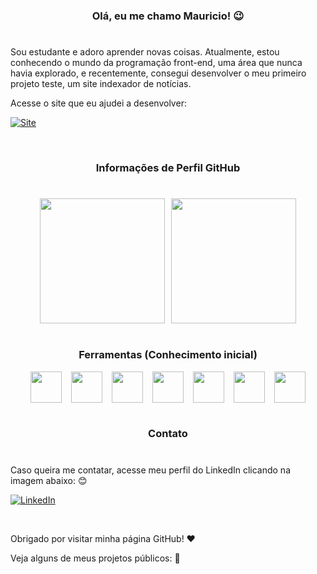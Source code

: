 <h3 align='center'> Olá, eu me chamo Mauricio! 😉</h3>

<h1><!--Somente para criação da linha--></h1>

Sou estudante e adoro aprender novas coisas. Atualmente, estou conhecendo o mundo da programação front-end, uma área que nunca havia explorado, e recentemente, consegui desenvolver o meu primeiro projeto teste, um site indexador de notícias. 

Acesse o site que eu ajudei a desenvolver:

[![Site](https://img.shields.io/badge/Grid_da_Notícia-Acesse-gren)](https://github.com/Maurici0M/grupo5_proz#readme)

<br>

<h3 align='center'>Informações de Perfil GitHub</h3>

<h1><!--Somente para criação da linha--></h1>

<div align='center' style='display: flex; text-align: center; justify-content: center; align-itens: center; gap: 2%' >

<img src='https://github-readme-stats.vercel.app/api?username=Maurici0M&show_icons=true&theme=tokyonight' style='height: 200'>

<img src= 'https://github-readme-stats.vercel.app/api/top-langs/?username=Maurici0M&theme=blue-green' style='height: 200'>

</div>

<br>

<h3 align='center'>Ferramentas (Conhecimento inicial)</h3>

<div style='display:flex; justify-content: center; gap: 3%'>

<img src="https://cdn.jsdelivr.net/gh/devicons/devicon/icons/python/python-original-wordmark.svg" style='height: 50' />
<img src="https://cdn.jsdelivr.net/gh/devicons/devicon/icons/vscode/vscode-original-wordmark.svg" style='height: 50'/>
<img src="https://cdn.jsdelivr.net/gh/devicons/devicon/icons/html5/html5-plain-wordmark.svg" style='height: 50' />
<img src="https://cdn.jsdelivr.net/gh/devicons/devicon/icons/css3/css3-plain-wordmark.svg" style='height: 50' />
<img src="https://cdn.jsdelivr.net/gh/devicons/devicon/icons/git/git-plain-wordmark.svg" style='height: 50'/>
<img src="https://cdn.jsdelivr.net/gh/devicons/devicon/icons/javascript/javascript-plain.svg" style='height: 50'/>
<img src="https://cdn.jsdelivr.net/gh/devicons/devicon/icons/canva/canva-original.svg" style='height: 50'/>

</div>

<br>

<h3 align='center'>Contato</h3>
<h1><!--Somente para criação da linha--></h1>


<p>Caso queira me contatar, acesse meu perfil do LinkedIn clicando na imagem abaixo: 😊</p> 



<div align='initial'>

[![LinkedIn](https://img.shields.io/badge/LinkedIn-0077B5?style=for-the-badge&logo=linkedin&logoColor=white)](https://www.linkedin.com/in/mauricio-marques-costa-994b25210/)

</div>

<br>

<p>Obrigado por visitar minha página GitHub! ❤️</p>

<p>Veja alguns de meus projetos públicos: 📂</p>
